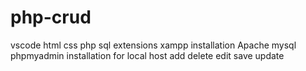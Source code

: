 # php-crud
vscode html css php sql extensions
xampp installation Apache mysql
phpmyadmin installation for local host
add
delete
edit
save
update
